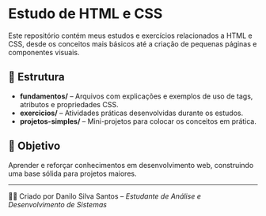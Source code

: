 # Estudo de HTML e CSS

Este repositório contém meus estudos e exercícios relacionados a HTML e CSS, desde os conceitos mais básicos até a criação de pequenas páginas e componentes visuais.

## 📁 Estrutura

- **fundamentos/** – Arquivos com explicações e exemplos de uso de tags, atributos e propriedades CSS.
- **exercicios/** – Atividades práticas desenvolvidas durante os estudos.
- **projetos-simples/** – Mini-projetos para colocar os conceitos em prática.

## 🚀 Objetivo

Aprender e reforçar conhecimentos em desenvolvimento web, construindo uma base sólida para projetos maiores.

---

👨‍💻 Criado por Danilo Silva Santos – *Estudante de Análise e Desenvolvimento de Sistemas*
